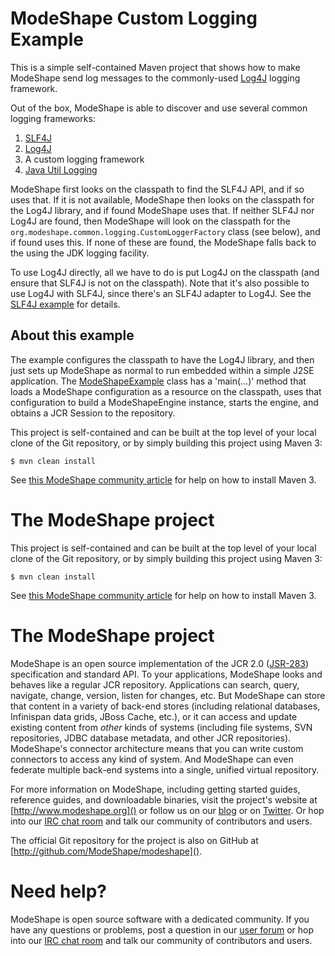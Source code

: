 # ModeShape Custom Logging Example

This is a simple self-contained Maven project that shows how to 
make ModeShape send log messages to the commonly-used 
[Log4J](http://logging.apache.org/log4j) logging framework. 

Out of the box, ModeShape is able to discover and use several 
common logging frameworks:

1. [SLF4J](http://slf4j.org)
1. [Log4J](http://logging.apache.org/log4j)
1. A custom logging framework
1. [Java Util Logging](http://docs.oracle.com/javase/6/docs/technotes/guides/logging/index.html)

ModeShape first looks on the classpath to find the SLF4J API, 
and if so uses that. If it is not available, ModeShape then looks
on the classpath for the Log4J library, and if found ModeShape 
uses that. If neither SLF4J nor Log4J are found, then 
ModeShape will look on the classpath for the 
`org.modeshape.common.logging.CustomLoggerFactory` class (see below), 
and if found uses this. If none of these are found, the ModeShape 
falls back to the using the JDK logging facility.

To use Log4J directly, all we have to do is put Log4J on the 
classpath (and ensure that SLF4J is not on the classpath).
Note that it's also possible to use Log4J with SLF4J, since 
there's an SLF4J adapter to Log4J. See the
[SLF4J example](modeshape-slf4j-logging-example) for details.

## About this example

The example configures the classpath to have the Log4J library, 
and then just sets up ModeShape as normal to run embedded within 
a simple J2SE application. The 
[ModeShapeExample](modeshape-log4j-logging-example/src/main/java/org/modeshape/example/logging/log4j/ModeShapeExample.java) 
class has a 'main(...)' method that loads a ModeShape configuration 
as a resource on the classpath, uses that configuration to build a 
ModeShapeEngine instance, starts the engine, and obtains a JCR 
Session to the repository.

This project is self-contained and can be built at the top level of 
your local clone of the Git repository, or by simply building this 
project using Maven 3:

    $ mvn clean install

See [this ModeShape community article](http://community.jboss.org/wiki/ModeShapeandMaven) 
for help on how to install Maven 3.

# The ModeShape project

This project is self-contained and can be built at the top level of your 
local clone of the Git repository, or by simply building this project 
using Maven 3:

    $ mvn clean install

See [this ModeShape community article](http://community.jboss.org/wiki/ModeShapeandMaven) 
for help on how to install Maven 3.

# The ModeShape project

ModeShape is an open source implementation of the JCR 2.0 
([JSR-283](http://www.jcp.org/en/jsr/detail?id=283])) specification and 
standard API. To your applications, ModeShape looks and behaves like a 
regular JCR repository. Applications can search, query, navigate, change, 
version, listen for changes, etc. But ModeShape can store that content 
in a variety of back-end stores (including relational databases, Infinispan 
data grids, JBoss Cache, etc.), or it can access and update existing content 
from *other* kinds of systems (including file systems, SVN repositories, 
JDBC database metadata, and other JCR repositories). ModeShape's connector 
architecture means that you can write custom connectors to access any 
kind of system. And ModeShape can even federate multiple back-end systems 
into a single, unified virtual repository.

For more information on ModeShape, including getting started guides, 
reference guides, and downloadable binaries, visit the project's website 
at [http://www.modeshape.org]() or follow us on our [blog](http://modeshape.wordpress.org) 
or on [Twitter](http://twitter.com/modeshape). Or hop into our 
[IRC chat room](http://www.jboss.org/modeshape/chat) and talk our community 
of contributors and users.

The official Git repository for the project is also on GitHub at 
[http://github.com/ModeShape/modeshape]().

# Need help?

ModeShape is open source software with a dedicated community. If you have 
any questions or problems, post a question in our 
[user forum](http://community.jboss.org/en/modeshape) or hop into our 
[IRC chat room](http://www.jboss.org/modeshape/chat) and talk our 
community of contributors and users.
